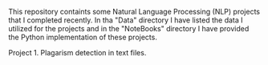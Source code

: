 This repository containts some Natural Language Processing (NLP) projects that I completed recently. In tha "Data" directory I have listed the data I utilized for the projects and in the "NoteBooks" directory I have provided the Python implementation of these projects.

Project 1. Plagarism detection in text files.

